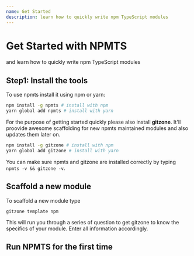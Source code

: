 ```yaml
---
name: Get Started
description: learn how to quickly write npm TypeScript modules
---
```

# Get Started with NPMTS
and learn how to quickly write npm TypeScript modules

## Step1: Install the tools

To use npmts install it using npm or yarn:

```sh
npm install -g npmts # install with npm
yarn global add npmts # install with yarn
```

For the purpose of getting started quickly please also install **gitzone**.
It'll proovide awesome scaffolding for new npmts maintained modules and also updates them later on. 

```sh
npm install -g gitzone # install with npm
yarn global add gitzone # install with yarn
```

You can make sure npmts and gitzone are installed correctly by typing `npmts -v && gitzone -v`.

## Scaffold a new module

To scaffold a new module type

```shell
gitzone template npm
```

This will run you through a series of question to get gitzone to know the specifics of your module.
Enter all information accordingly.

## Run NPMTS for the first time
